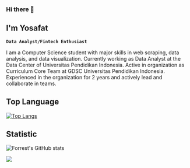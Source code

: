 ### Hi there 👋

## I'm Yosafat

**`Data Analyst/Fintech Enthusiast`**

I am a Computer Science student with major skills in web scraping, data analysis, and data visualization. Currently working as Data Analyst at the Data Center of Universitas Pendidikan Indonesia. Active in organization as Curriculum Core Team at GDSC Universitas Pendidikan Indonesia. Experienced in the organization for 2 years and actively lead and collaborate in teams.

## Top Language
[![Top Langs](https://github-readme-stats.vercel.app/api/top-langs/?username=crypter70&layout=compact)](https://github.com/anuraghazra/github-readme-stats)

## Statistic
![Forrest's GitHub stats](https://github-readme-stats.vercel.app/api?username=crypter70&show_icons=true&theme=swift)


![](https://komarev.com/ghpvc/?username=crypter70)
<!--
**crypter70/crypter70** is a ✨ _special_ ✨ repository because its `README.md` (this file) appears on your GitHub profile.

Here are some ideas to get you started:

- 🔭 I’m currently working on ...
- 🌱 I’m currently learning ...
- 👯 I’m looking to collaborate on ...
- 🤔 I’m looking for help with ...
- 💬 Ask me about ...
- 📫 How to reach me: ...
- 😄 Pronouns: ...
- ⚡ Fun fact: ...
-->
